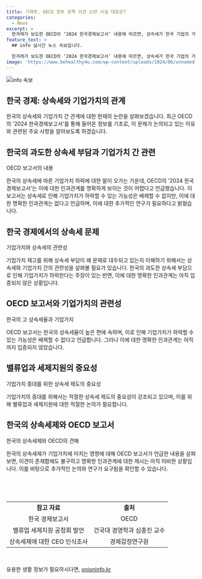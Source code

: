 ```yaml
---
title: 기재부, OECD 정부 정책 이견 논란 사실 대응은?
categories:
  - News
excerpt: >
  한겨레가 보도한 OECD의 ‘2024 한국경제보고서’ 내용에 따르면, 상속세가 한국 기업의 가치에 미치는 영향은 명확하지 않지만, 상속세 부담이 코리아 디스카운트의 원인 중 하나로 지적되고 있다. 이에 따른 정부 정책에 대한 이견도 나타났으며, 상속세 부담이 기업의 가치에 영향을 미치는 것을 증명하기는 어렵지만, 이 문제에 대한 추가적인 연구가 필요하다고 언급했다. 이러한 내용이 총괄되는 요약문을 작성해주세요.
feature_text: >
  ## info 실시간 뉴스 속보입니다.

  한겨레가 보도한 OECD의 ‘2024 한국경제보고서’ 내용에 따르면, 상속세가 한국 기업의 가치에 미치는 영향은 명확하지 않지만, 상속세 부담이 코리아 디스카운트의 원인 중 하나로 지적되고 있다. 이에 따른 정부 정책에 대한 이견도 나타났으며, 상속세 부담이 기업의 가치에 영향을 미치는 것을 증명하기는 어렵지만, 이 문제에 대한 추가적인 연구가 필요하다고 언급했다. 이러한 내용이 총괄되는 요약문을 작성해주세요.
image: 'https://www.behealthy4u.com/wp-content/uploads/2024/06/unnamed-file.png'
---
```


<p><img src="https://www.behealthy4u.com/wp-content/uploads/2024/06/unnamed-file.png" alt="info 속보" /></p>

<h2>한국 경제: 상속세와 기업가치의 관계</h2>

<p data-ke-size="size16"></p>

<p>한국의 상속세와 기업가치 간 관계에 대한 현재의 논란을 살펴보겠습니다. 최근 OECD의 '2024 한국경제보고서'를 통해 들어온 정보를 기초로, 이 문제가 논의되고 있는 이유와 관련된 주요 사항을 알아보도록 하겠습니다.</p>

<p data-ke-size="size16"></p>

<h2 data-ke-size="size26">한국의 과도한 상속세 부담과 기업가치 간 관련</h2>

<p data-ke-size="size16">OECD 보고서의 내용</p>

<p>한국의 상속세에 따른 기업가치 하락에 대한 말이 오가는 가운데, OECD의 '2024 한국경제보고서'는 이에 대한 인과관계를 명확하게 보이는 것이 어렵다고 언급했습니다. 이 보고서는 상속세로 인해 기업가치가 하락할 수 있는 가능성은 배제할 수 없지만, 이에 대한 명확한 인과관계는 없다고 언급하며, 이에 대한 추가적인 연구가 필요하다고 밝혔습니다.</p>

<h2 data-ke-size="size26">한국 경제에서의 상속세 문제</h2>

<p data-ke-size="size16">기업가치와 상속세의 관련성</p>

<p>기업가치 제고를 위해 상속세 부담이 왜 문제로 대두되고 있는지 이해하기 위해서는 상속세와 기업가치 간의 관련성을 살펴볼 필요가 있습니다. 한국의 과도한 상속세 부담으로 인해 기업가치가 하락한다는 주장이 있는 반면, 이에 대한 명확한 인과관계는 아직 입증되지 않은 상황입니다.</p>

<h2 data-ke-size="size26">OECD 보고서와 기업가치의 관련성</h2>

<p data-ke-size="size16">한국의 고 상속세율과 기업가치</p>

<p>OECD 보고서는 한국의 상속세율이 높은 편에 속하며, 이로 인해 기업가치가 하락할 수 있는 가능성은 배제할 수 없다고 언급합니다. 그러나 이에 대한 명확한 인과관계는 아직까지 입증되지 않았습니다.</p>

<h2 data-ke-size="size26">밸류업과 세제지원의 중요성</h2>

<p data-ke-size="size16">기업가치 증대를 위한 상속세 제도의 중요성</p>

<p>기업가치의 증대를 위해서는 적절한 상속세 제도의 중요성이 강조되고 있으며, 이를 위해 밸류업과 세제지원에 대한 적절한 논의가 필요합니다.</p>

<h2 data-ke-size="size26">한국의 상속세제와 OECD 보고서</h2>

<p data-ke-size="size16">한국의 상속세제와 OECD의 견해</p>

<p>한국의 상속세제가 기업가치에 미치는 영향에 대해 OECD 보고서가 언급한 내용을 살펴보면, 이견이 존재함에도 불구하고 명확한 인과관계에 대한 제시는 아직 미비한 상황입니다. 이를 바탕으로 추가적인 논의와 연구가 요구됨을 확인할 수 있습니다.</p>

<p data-ke-size="size16">&nbsp;</p>

<p data-ke-size="size16">&nbsp;</p>

<table>
  <tbody>
    <tr>
      <td style="text-align: center; height: 17px;"><b>참고 자료</b></td>
      <td style="text-align: center; height: 17px;"><b>출처</b></td>
    </tr>
    <tr>
      <td style="text-align: center; height: 17px;">한국 경제보고서</td>
      <td style="text-align: center; height: 17px;">OECD</td>
    </tr>
    <tr>
      <td style="text-align: center; height: 17px;">밸류업 세제지원 공청회 발언</td>
      <td style="text-align: center; height: 17px;">건국대 경영학과 심충진 교수</td>
    </tr>
    <tr>
      <td style="text-align: center; height: 17px;">상속세제에 대한 CEO 인식조사</td>
      <td style="text-align: center; height: 17px;">경제감정연구원</td>
    </tr>
  </tbody>
</table>

<p data-ke-size="size16">&nbsp;</p>
유용한 생활 정보가 필요하시다면, <a href="https://onioninfo.kr" rel="dofollow">onioninfo.kr</a>


